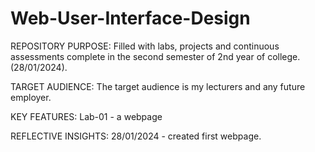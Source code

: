 # Web-User-Interface-Design

REPOSITORY PURPOSE:
Filled with labs, projects and continuous assessments complete in the second semester of 2nd year of college. (28/01/2024). 

TARGET AUDIENCE:
The target audience is my lecturers and any future employer.

KEY FEATURES:
Lab-01 - a webpage

REFLECTIVE INSIGHTS:
28/01/2024 - created first webpage.  
